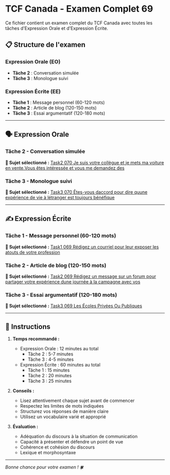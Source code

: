 # TCF Canada - Examen Complet 69

Ce fichier contient un examen complet du TCF Canada avec toutes les tâches d'Expression Orale et d'Expression Écrite.

## 📋 Structure de l'examen

### Expression Orale (EO)
- **Tâche 2** : Conversation simulée
- **Tâche 3** : Monologue suivi

### Expression Écrite (EE)  
- **Tâche 1** : Message personnel (60-120 mots)
- **Tâche 2** : Article de blog (120-150 mots)
- **Tâche 3** : Essai argumentatif (120-180 mots)

---

## 🗣️ Expression Orale

### Tâche 2 - Conversation simulée

**📄 Sujet sélectionné :** [Task2 070 Je suis votre collègue et je mets ma voiture en vente.Vous êtes intéressée et vous me demandez des](../tcf_canada/eo/task2/task2_070_Je_suis_votre_collègue_et_je_mets_ma_voiture_en_vente.Vous_êtes_intéressée_et_vous_me_demandez_des.md)

### Tâche 3 - Monologue suivi

**📄 Sujet sélectionné :** [Task3 070 Êtes-vous daccord pour dire quune expérience de vie à létranger est toujours bénéfique](../tcf_canada/eo/task3/task3_070_Êtes-vous_daccord_pour_dire_quune_expérience_de_vie_à_létranger_est_toujours_bénéfique.md)

---

## ✍️ Expression Écrite

### Tâche 1 - Message personnel (60-120 mots)

**📄 Sujet sélectionné :** [Task1 069 Rédigez un courriel pour leur exposer les atouts de votre profession](../tcf_canada/ee/task1/task1_069_Rédigez_un_courriel_pour_leur_exposer_les_atouts_de_votre_profession.md)

### Tâche 2 - Article de blog (120-150 mots)

**📄 Sujet sélectionné :** [Task2 069 Rédigez un message sur un forum pour partager votre expérience dune journée à la campagne avec vos](../tcf_canada/ee/task2/task2_069_Rédigez_un_message_sur_un_forum_pour_partager_votre_expérience_dune_journée_à_la_campagne_avec_vos.md)

### Tâche 3 - Essai argumentatif (120-180 mots)

**📄 Sujet sélectionné :** [Task3 069 Les Écoles Privées Ou Publiques](../tcf_canada/ee/task3/task3_069_Les_Écoles_Privées_Ou_Publiques.md)

---

## 📝 Instructions

1. **Temps recommandé :**
   - Expression Orale : 12 minutes au total
     - Tâche 2 : 5-7 minutes
     - Tâche 3 : 4-5 minutes
   - Expression Écrite : 60 minutes au total
     - Tâche 1 : 15 minutes
     - Tâche 2 : 20 minutes  
     - Tâche 3 : 25 minutes

2. **Conseils :**
   - Lisez attentivement chaque sujet avant de commencer
   - Respectez les limites de mots indiquées
   - Structurez vos réponses de manière claire
   - Utilisez un vocabulaire varié et approprié

3. **Évaluation :**
   - Adéquation du discours à la situation de communication
   - Capacité à présenter et défendre un point de vue
   - Cohérence et cohésion du discours
   - Lexique et morphosyntaxe

---

*Bonne chance pour votre examen ! 🍀*
